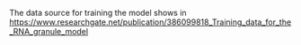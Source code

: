 The data source for training the model shows in https://www.researchgate.net/publication/386099818_Training_data_for_the_RNA_granule_model
